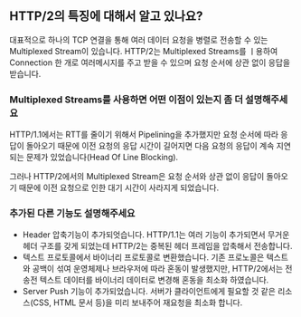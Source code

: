 ## HTTP/2의 특징에 대해서 알고 있나요?

대표적으로 하나의 TCP 연결을 통해 여러 데이터 요청을 병렬로 전송할 수 있는 Multiplexed Stream이 있습니다. HTTP/2는 Multiplexed Streams를 ㅣ용하여 Connection 한 개로 여러메시지를 주고 받을 수 있으며 요청 순서에 상관 없이 응답을 받습니다.

### Multiplexed Streams를 사용하면 어떤 이점이 있는지 좀 더 설명해주세요

HTTP/1.1에서는 RTT를 줄이기 위해서 Pipelining을 추가했지만 요청 순서에 따라 응답이 돌아오기 때문에 이전 요청의 응답 시간이 길어지면 다음 요청의 응답이 계속 지연되는 문제가 있었습니다(Head Of Line Blocking).

그러나 HTTP/2에서의 Multiplexed Stream은 요청 순서와 상관 없이 응답이 돌아오기 때문에 이전 요청으로 인한 대기 시간이 사라지게 되었습니다.

### 추가된 다른 기능도 설명해주세요

- Header 압축기능이 추가되엇습니다. HTTP/1.1는 여러 기능이 추가되면서 무거운 헤더 구조를 갖게 되었는데 HTTP/2는 중복된 헤더 프레임을 압축해서 전송합니다.
- 텍스트 프로토콜에서 바이너리 프로토콜로 변환했습니다. 기존 프로노콜은 텍스트와 공백이 섞여 운영체제나 브라우저에 따라 혼동이 발생했지만, HTTP/2에서는 전송전 텍스트 데이터를 바이너리 데이터로 변경해 혼동을 최소화 하였습니다.
- Server Push 기능이 추가되었습니다. 서버가 클라이언트에게 필요할 것 같은 리소스(CSS, HTML 문서 등)을 미리 보내주어 재요청을 최소화 합니다.
